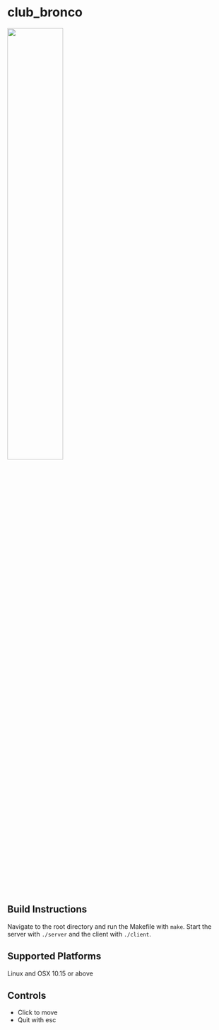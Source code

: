 <h1>club_bronco</h1>
<img src=https://cdn.discordapp.com/attachments/750527778062991404/779156385283702804/unknown.png height=50% width=50%>
<h2>Build Instructions</h2>
<p>
  Navigate to the root directory and run the Makefile with <code>make</code>. Start the server with <code>./server</code> and the client with <code>./client</code>.
</p>
<h2>Supported Platforms</h2>
<p>
  Linux and OSX 10.15 or above
</p>
<h2>Controls</h2>
<ul>
  <li>Click to move</li>
  <li>Quit with esc</li>
</ul>
